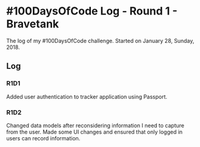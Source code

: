 # #100DaysOfCode Log - Round 1 - Bravetank

The log of my #100DaysOfCode challenge. Started on January 28, Sunday, 2018.

## Log

### R1D1 
Added user authentication to tracker application using Passport.  

### R1D2
Changed data models after reconsidering information I need to capture from the user. Made some UI changes and ensured that only logged in users can record information. 
